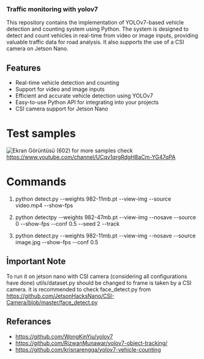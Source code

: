 ### Traffic monitoring with yolov7
This repository contains the implementation of YOLOv7-based vehicle detection and counting system using Python. The system is designed to detect and count vehicles in real-time from video or image inputs, providing valuable traffic data for road analysis. It also supports the use of a CSI camera on Jetson Nano.

## Features
* Real-time vehicle detection and counting
* Support for video and image inputs
* Efficient and accurate vehicle detection using YOLOv7
* Easy-to-use Python API for integrating into your projects
* CSI camera support for Jetson Nano

# Test samples
![Ekran Görüntüsü (602)](https://github.com/segri544/YoloV7_Traffic_Monitoring/assets/111482228/1ff7b559-1df0-4e5c-8d91-c98e9c10fa09)
for more samples check https://www.youtube.com/channel/UCqv1qrgRdgH8aCm-YG47qPA

# Commands
1. python detect.py --weights 982-11mb.pt  --view-img --source video.mp4  --show-fps  

2. python detectpy --weights 982-47mb.pt  --view-img --nosave --source 0  --show-fps --conf 0.5  --seed 2 --track

3. python detect.py --weights 982-11mb.pt  --view-img --nosave --source image.jpg --show-fps --conf 0.5 



## İmportant Note
To run it on jetson nano with CSI camera (considering all configurations have done) utils/dataset.py should be changed to frame is taken by a CSI camera. it is recommended to check face_detect.py from https://github.com/JetsonHacksNano/CSI-Camera/blob/master/face_detect.py

## Referances 
* https://github.com/WongKinYiu/yolov7
* https://github.com/RizwanMunawar/yolov7-object-tracking/
* https://github.com/krisnarengga/yolov7-vehicle-counting

